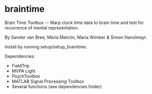 # braintime
Brain Time Toolbox -- 
Warp clock time data to brain time and test for recurrence of mental representation.

By Sander van Bree, María Melcón, Maria Wimber & Simon Hanslmayr.

Install by running setup/setup_braintime.

Dependencies:
- FieldTrip
- MVPA Light
- PsychToolbox
- MATLAB Signal Processing Toolbox
- Several functions (see dependencies folder)
